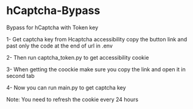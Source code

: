 # hCaptcha-Bypass
Bypass for hCaptcha with Token key

1- Get captcha key from Hcaptcha accessibility copy the button link and past only the code at the end of url in .env

2- Then run captcha_token.py to get accessibility cookie

3- When getting the coockie make sure you copy the link and open it in second tab

4- Now you can run main.py to get captcha key

Note: You need to refresh the cookie every 24 hours
